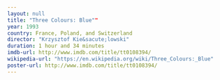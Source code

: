 ```yaml
---
layout: null
title: "Three Colours: Blue""
year: 1993
country: France, Poland, and Switzerland
director: "Krzysztof Kie&sacute;lowski"
duration: 1 hour and 34 minutes
imdb-url: http://www.imdb.com/title/tt0108394/
wikipedia-url: "https://en.wikipedia.org/wiki/Three_Colours:_Blue"
poster-url: http://www.imdb.com/title/tt0108394/
---
```

